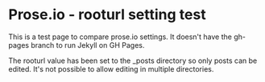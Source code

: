 # Prose.io - rooturl setting test

This is a test page to compare prose.io settings.  It doesn't have the gh-pages branch to run Jekyll on GH Pages.

The rooturl value has been set to the _posts directory so only posts can be edited.  It's not possible to allow editing in multiple directories.